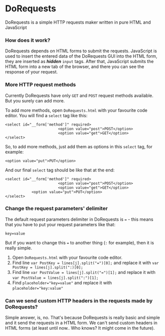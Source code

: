# DoRequests
DoRequests is a simple HTTP requests maker written in pure HTML and JavaScript

### How does it work?
DoRequests depends on HTML forms to submit the requests. JavaScript is used to insert the entered data of the DoRequests GUI into the HTML form, they are inserted as ***hidden*** `input` tags. After that, JavaScript submits the HTML form into a new tab of the browser, and there you can see the response of your request.

### More HTTP request methods
Currently DoRequests have only `GET` and `POST` request methods available. But you surely can add more.

To add more methods, open `DoRequests.html` with your favourite code editor. You will find a `select` tag like this:
```
<select id="__form['method']" required>
						<option value="post">POST</option>
						<option value="get">GET</option>
</select>
```
So, to add more methods, just add them as options in this `select` tag, for example:
```
<option value="put">PUT</option>
```
And our final `select` tag should be like that at the end:
```
<select id="__form['method']" required>
						<option value="post">POST</option>
						<option value="get">GET</option>
            <option value="put">PUT</option>
</select>
```

### Change the request parameters' delimiter
The default request parameters delimiter in DoRequests is `=` - this means that you have to put your request parameters like that:
```
key=value
```
But if you want to change this `=` to another thing (`:` for example), then it is really simple.
1. Open `DoRequests.html` with your favourite code editor.
2. Find line `var PostKey = lines[j].split("=")[0];` and replace it with `var PostKey = lines[j].split(":)[0];`
3. Find line `var PostValue = lines[j].split("=")[1];` and replace it with `var PostValue = lines[j].split(":")[1];`
4. Find `placeholder="key=value"` and replace it with `placeholder="key:value"`

### Can we send custom HTTP headers in the requests made by DoRequests?
Simple answer, is, no. That's because DoRequests is really basic and simple and it send the requests in a HTML form. We can't send custom headers in HTML forms (at least until now.. Who knows? It might come in the future).

